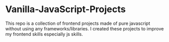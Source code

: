 # Vanilla-JavaScript-Projects
This repo is a collection of frontend projects made of pure javascript without using any frameworks/libraries.
I created these projects to improve my frontend skills especially js skills.
